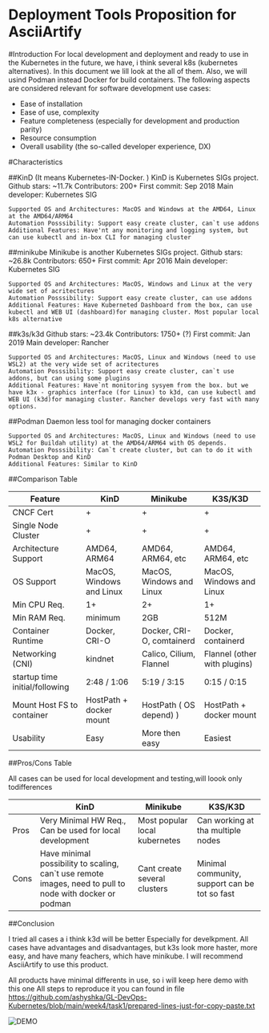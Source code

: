 # Deployment Tools Proposition for AsciiArtify

#Introduction
For local development and  deployment and ready to use in the Kubernetes in the future, we have, i think several k8s (kubernetes alternatives).
In this document we lill look at the all of them. Also, we will usind Podman instead Docker for build containers.
The following aspects are considered relevant for software development use cases:

- Ease of installation
- Ease of use, complexity
- Feature completeness (especially for development and production parity)
- Resource consumption
- Overall usability (the so-called developer experience, DX)

#Characteristics

##KinD (It means Kubernetes-IN-Docker. )
KinD is Kubernetes SIGs project.
Github stars: ~11.7k
Contributors: 200+
First commit: Sep 2018
Main developer: Kubernetes SIG

	Supported OS and Architectures: MacOS and Windows at the AMD64, Linux at the AMD64/ARM64
    Automation Posssibility: Support easy create cluster, can`t use addons 
    Additional Features: Have'nt any monitoring and logging system, but can use kubectl and in-box CLI for managing cluster

##minikube
Minikube is another Kubernetes SIGs project.
Github stars: ~26.8k
Contributors: 650+
First commit: Apr 2016
Main developer: Kubernetes SIG

	Supported OS and Architectures: MacOS, Windows and Linux at the very wide set of acritectures
    Automation Posssibility: Support easy create cluster, can use addons 
    Additional Features: Have Kuberneted Dashboard from the box, can use kubectl and WEB UI (dashboard)for managing cluster. Most popular local k8s alternative

##k3s/k3d
Github stars: ~23.4k
Contributors: 1750+ (?)
First commit: Jan 2019
Main developer: Rancher

	Supported OS and Architectures: MacOS, Linux and Windows (need to use WSL2) at the very wide set of acritectures
    Automation Posssibility: Support easy create cluster, can`t use addons, but can using some plugins
    Additional Features: Have`nt monitoring sysyem from the box. but we have k3x - graphics interface (for Linux) to k3d, can use kubectl amd WEB UI (k3d)for managing cluster. Rancher develops very fast with many options.

##Podman
Daemon less tool for managing docker containers

	Supported OS and Architectures: MacOS, Linux and Windows (need to use WSL2 for Buildah utility) at the AMD64/ARM64 with OS depends.
    Automation Posssibility: Can`t create cluster, but can to do it with Podman Desktop and KinD
    Additional Features: Similar to KinD

##Comparison Table


| Feature | KinD | Minikube | K3S/K3D |
| ----------- | ----------- | ----------- | ----------- |
| CNCF Cert | + | + | + |
| Single Node Cluster | + | + | + |
| Architecture Support | AMD64, ARM64 | AMD64, ARM64, etc | AMD64, ARM64, etc |
| OS Support | MacOS, Windows and Linux | MacOS, Windows and Linux | MacOS, Windows and Linux |
| Min CPU Req. | 1+ | 2+ | 1+ |
| Min RAM Req. | minimum | 2GB | 512M |
| Container Runtime| Docker, CRI-O | Docker, CRI-O, comtainerd | Docker, containerd |
| Networking (CNI) | kindnet | Calico, Cilium, Flannel | Flannel (other with plugins) |
| startup time initial/following | 2:48 / 1:06 | 5:19 / 3:15 | 0:15 / 0:15 |
| Mount Host FS to container | HostPath + docker mount | HostPath ( OS depend) ) | HostPath + docker mount |
| Usability | Easy | More then easy | Easiest |


##Pros/Cons Table

All cases can be used for local development and testing,will loook only todifferences 

|  | KinD | Minikube | K3S/K3D |
| ----------- | ----------- | ----------- | ----------- |
| Pros | Very Minimal HW Req., Can be used for local development | Most popular local kubernetes | Can working at tha multiple nodes |
| Cons | Have minimal possibility to scaling, can`t use remote images, need to pull to node with docker or podman | Cant create several clusters | Minimal community, support can be tot so fast |

##Conclusion

I tried all cases a i think k3d will be better Especially for develkpment. All cases have advantages and disadvantages, but k3s look more haster, more easy, and have many feachers, which have minikube. I will recommend AsciiArtify to use this product.

All products have minimal differents in use, so i will keep here demo with this one
All steps to reproduce it you can found in file https://github.com/ashyshka/GL-DevOps-Kubernetes/blob/main/week4/task1/prepared-lines-just-for-copy-paste.txt

![DEMO](https://https://github.com/ashyshka/GL-DevOps-Kubernetes/tree/main/week4/task1/doc/k3d_demo.gif)
